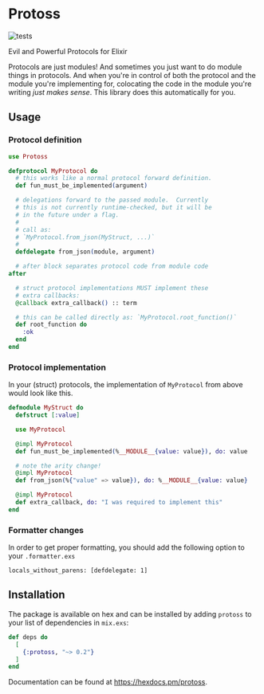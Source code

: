 # Protoss

![tests](https://github.com/ityonemo/protoss/actions/workflows/basic-workflow.yml/badge.svg)

Evil and Powerful Protocols for Elixir

Protocols are just modules!  And sometimes you just want to do
module things in protocols.  And when you're in control of both
the protocol and the module you're implementing for, colocating
the code in the module you're writing *just makes sense*.  This
library does this automatically for you.

## Usage

### Protocol definition

```elixir
use Protoss

defprotocol MyProtocol do
  # this works like a normal protocol forward definition.
  def fun_must_be_implemented(argument)

  # delegations forward to the passed module.  Currently
  # this is not currently runtime-checked, but it will be 
  # in the future under a flag.
  #
  # call as:
  # `MyProtocol.from_json(MyStruct, ...)`
  #
  defdelegate from_json(module, argument)

  # after block separates protocol code from module code
after

  # struct protocol implementations MUST implement these
  # extra callbacks:
  @callback extra_callback() :: term

  # this can be called directly as: `MyProtocol.root_function()`
  def root_function do
    :ok
  end
end
```

### Protocol implementation

In your (struct) protocols, the implementation of `MyProtocol` from above
would look like this.

```elixir
defmodule MyStruct do
  defstruct [:value]

  use MyProtocol

  @impl MyProtocol
  def fun_must_be_implemented(%__MODULE__{value: value}), do: value

  # note the arity change!
  @impl MyProtocol
  def from_json(%{"value" => value}), do: %__MODULE__{value: value}

  @impl MyProtocol
  def extra_callback, do: "I was required to implement this"
end
```

### Formatter changes

In order to get proper formatting, you should add the following option to your `.formatter.exs`

`locals_without_parens: [defdelegate: 1]`

## Installation

The package is available on hex and can be installed by adding `protoss` to your 
list of dependencies in `mix.exs`:

```elixir
def deps do
  [
    {:protoss, "~> 0.2"}
  ]
end
```

Documentation can be found at <https://hexdocs.pm/protoss>.

